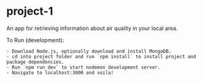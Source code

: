 # project-1

An app for retrieving information about air quality in your local area.

To Run (development):

    - Download Node.js, optionally download and install MongoDB.
    - cd into project folder and run `npm install` to install project and package dependencies.
    - Run `npm run dev` to start nodemon development server.
    - Navigate to localhost:3000 and voila!
